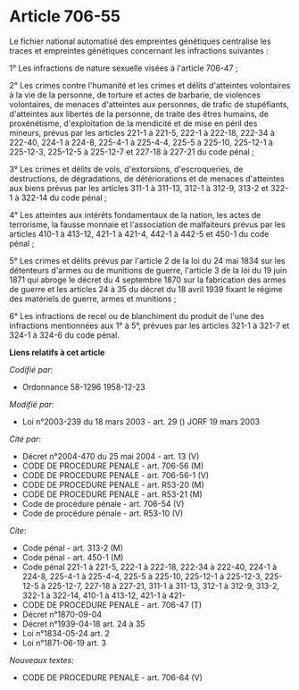 # Article 706-55

Le fichier national automatisé des empreintes génétiques centralise les traces et empreintes génétiques concernant les
infractions suivantes :

1° Les infractions de nature sexuelle visées à l'article 706-47 ;

2° Les crimes contre l'humanité et les crimes et délits d'atteintes volontaires à la vie de la personne, de torture et actes
de barbarie, de violences volontaires, de menaces d'atteintes aux personnes, de trafic de stupéfiants, d'atteintes aux
libertés de la personne, de traite des êtres humains, de proxénétisme, d'exploitation de la mendicité et de mise en péril des
mineurs, prévus par les articles 221-1 à 221-5, 222-1 à 222-18, 222-34 à 222-40, 224-1 à 224-8, 225-4-1 à 225-4-4, 225-5 à
225-10, 225-12-1 à 225-12-3, 225-12-5 à 225-12-7 et 227-18 à 227-21 du code pénal ;

3° Les crimes et délits de vols, d'extorsions, d'escroqueries, de destructions, de dégradations, de détériorations et de
menaces d'atteintes aux biens prévus par les articles 311-1 à 311-13, 312-1 à 312-9, 313-2 et 322-1 à 322-14 du code pénal ;

4° Les atteintes aux intérêts fondamentaux de la nation, les actes de terrorisme, la fausse monnaie et l'association de
malfaiteurs prévus par les articles 410-1 à 413-12, 421-1 à 421-4, 442-1 à 442-5 et 450-1 du code pénal ;

5° Les crimes et délits prévus par l'article 2 de la loi du 24 mai 1834 sur les détenteurs d'armes ou de munitions de guerre,
l'article 3 de la loi du 19 juin 1871 qui abroge le décret du 4 septembre 1870 sur la fabrication des armes de guerre et les
articles 24 à 35 du décret du 18 avril 1939 fixant le régime des matériels de guerre, armes et munitions ;

6° Les infractions de recel ou de blanchiment du produit de l'une des infractions mentionnées aux 1° à 5°, prévues par les
articles 321-1 à 321-7 et 324-1 à 324-6 du code pénal.

**Liens relatifs à cet article**

_Codifié par_:

  - Ordonnance 58-1296 1958-12-23

_Modifié par_:

  - Loi n°2003-239 du 18 mars 2003 - art. 29 () JORF 19 mars 2003

_Cité par_:

  - Décret n°2004-470 du 25 mai 2004 - art. 13 (V)
  - CODE DE PROCEDURE PENALE - art. 706-56 (M)
  - CODE DE PROCEDURE PENALE - art. 706-56-1 (V)
  - CODE DE PROCEDURE PENALE - art. R53-20 (M)
  - CODE DE PROCEDURE PENALE - art. R53-21 (M)
  - Code de procédure pénale - art. 706-54 (V)
  - Code de procédure pénale - art. R53-10 (V)

_Cite_:

  - Code pénal - art. 313-2 (M)
  - Code pénal - art. 450-1 (M)
  - Code pénal 221-1 à 221-5, 222-1 à 222-18, 222-34 à 222-40, 224-1 à 224-8, 225-4-1 à 225-4-4, 225-5 à 225-10, 225-12-1 à 225-12-3, 225-12-5 à 225-12-7, 227-18 à 227-21, 311-1 à 311-13, 312-1 à 312-9, 313-2, 322-1 à 322-14, 410-1 à 413-12, 421-1 à 421-
  - CODE DE PROCEDURE PENALE - art. 706-47 (T)
  - Décret n°1870-09-04
  - Décret n°1939-04-18 art. 24 à 35
  - Loi n°1834-05-24 art. 2
  - Loi n°1871-06-19 art. 3

_Nouveaux textes_:

  - CODE DE PROCEDURE PENALE - art. 706-64 (V)
